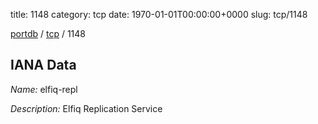 title: 1148
category: tcp
date: 1970-01-01T00:00:00+0000
slug: tcp/1148

[portdb](/) / [tcp](/category/tcp.html) / 1148


## IANA Data

_Name:_ elfiq-repl

_Description:_ Elfiq Replication Service

